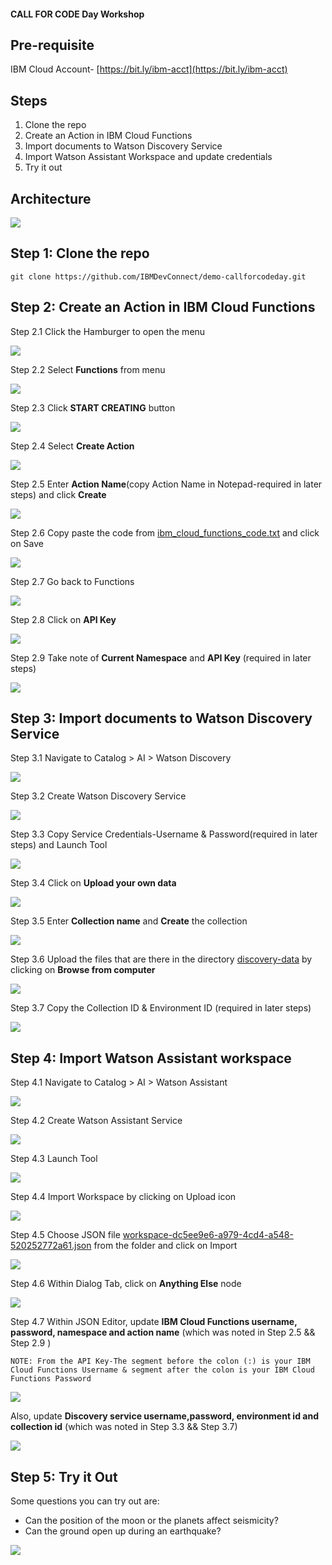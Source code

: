
#### CALL FOR CODE Day Workshop

## Pre-requisite

IBM Cloud Account- [https://bit.ly/ibm-acct](https://bit.ly/ibm-acct)

## Steps

1. Clone the repo
2. Create an Action in IBM Cloud Functions
3. Import documents to Watson Discovery Service
4. Import Watson Assistant Workspace and update credentials
5. Try it out

## Architecture

![](https://github.com/Ishaan28malik/IBM_Earthquake--Call-for-code/blob/master/readme__images/architecture-draft.png)

## Step 1: Clone the repo

`git clone https://github.com/IBMDevConnect/demo-callforcodeday.git`

## Step 2: Create an Action in IBM Cloud Functions

Step 2.1 Click the Hamburger to open the menu

  ![](https://github.com/Ishaan28malik/IBM_Earthquake--Call-for-code/blob/master/readme__images/1.png)

Step 2.2 Select **Functions** from menu

  ![](https://github.com/Ishaan28malik/IBM_Earthquake--Call-for-code/blob/master/readme__images/2.pngreadme-images/2.png)

Step 2.3 Click **START CREATING** button

  ![](https://github.com/Ishaan28malik/IBM_Earthquake--Call-for-code/blob/master/readme__images/3.png)

Step 2.4 Select **Create Action**

  ![](https://github.com/Ishaan28malik/IBM_Earthquake--Call-for-code/blob/master/readme__images/4.png)

Step 2.5 Enter **Action Name**(copy Action Name in Notepad-required in later steps) and click **Create**

  ![](https://github.com/Ishaan28malik/IBM_Earthquake--Call-for-code/blob/master/readme__images/5.png)

Step 2.6 Copy paste the code from [ibm_cloud_functions_code.txt](https://github.com/IBMDevConnect/demo-callforcodeday/blob/master/ibm_cloud_functions_code.txt) and click on Save

![](https://github.com/Ishaan28malik/IBM_Earthquake--Call-for-code/blob/master/readme__images/6.png)

Step 2.7 Go back to Functions

  ![](https://github.com/Ishaan28malik/IBM_Earthquake--Call-for-code/blob/master/readme__images/7.png)

Step 2.8 Click on **API Key**

  ![](https://github.com/Ishaan28malik/IBM_Earthquake--Call-for-code/blob/master/readme__images/8.png)

Step 2.9 Take note of **Current Namespace** and **API Key** (required in later steps)

  ![](https://github.com/Ishaan28malik/IBM_Earthquake--Call-for-code/blob/master/readme__images/9.png)

## Step 3: Import documents to Watson Discovery Service

Step 3.1 Navigate to Catalog > AI > Watson Discovery

![](https://github.com/Ishaan28malik/IBM_Earthquake--Call-for-code/blob/master/readme__images/18.png)

Step 3.2 Create Watson Discovery Service

![](https://github.com/Ishaan28malik/IBM_Earthquake--Call-for-code/blob/master/readme__images/19.png)

Step 3.3 Copy Service Credentials-Username & Password(required in later steps) and Launch Tool

![](https://github.com/Ishaan28malik/IBM_Earthquake--Call-for-code/blob/master/readme__images/21.png)

Step 3.4 Click on **Upload your own data**

![](https://github.com/Ishaan28malik/IBM_Earthquake--Call-for-code/blob/master/readme__images/22.png)

Step 3.5 Enter **Collection name** and **Create** the collection

![](https://github.com/Ishaan28malik/IBM_Earthquake--Call-for-code/blob/master/readme__images/23.png)

Step 3.6 Upload the files that are there in the directory [discovery-data](https://github.com/IBMDevConnect/demo-callforcodeday/tree/master/discovery-data) by clicking on **Browse from computer**

![](https://github.com/Ishaan28malik/IBM_Earthquake--Call-for-code/blob/master/readme__images/24.png)

Step 3.7 Copy the Collection ID & Environment ID (required in later steps)

![](https://github.com/Ishaan28malik/IBM_Earthquake--Call-for-code/blob/master/readme__images/25.png)

## Step 4: Import Watson Assistant workspace

Step 4.1 Navigate to Catalog > AI > Watson Assistant

![](https://github.com/Ishaan28malik/IBM_Earthquake--Call-for-code/blob/master/readme__images/10.png)

Step 4.2 Create Watson Assistant Service

![](https://github.com/Ishaan28malik/IBM_Earthquake--Call-for-code/blob/master/readme__images/11.png)

Step 4.3 Launch Tool

![](https://github.com/Ishaan28malik/IBM_Earthquake--Call-for-code/blob/master/readme__images/12.png)

Step 4.4 Import Workspace by clicking on Upload icon

![](https://github.com/Ishaan28malik/IBM_Earthquake--Call-for-code/blob/master/readme__images/13.png)

Step 4.5 Choose JSON file [workspace-dc5ee9e6-a979-4cd4-a548-520252772a61.json](https://github.com/IBMDevConnect/demo-callforcodeday/blob/master/workspace-dc5ee9e6-a979-4cd4-a548-520252772a61.json) from the folder and click on Import

![](https://github.com/Ishaan28malik/IBM_Earthquake--Call-for-code/blob/master/readme__images/14.png)

Step 4.6 Within Dialog Tab, click on **Anything Else** node

![](https://github.com/Ishaan28malik/IBM_Earthquake--Call-for-code/blob/master/readme__images/15.png)

Step 4.7 Within JSON Editor, update **IBM Cloud Functions username, password, namespace and action name** (which was noted in Step 2.5 && Step 2.9 )

`NOTE: From the API Key-The segment before the colon (:) is your IBM Cloud Functions Username & segment after the colon is your IBM Cloud Functions Password`

![](https://github.com/Ishaan28malik/IBM_Earthquake--Call-for-code/blob/master/readme__images/16.png)

Also, update **Discovery service username,password, environment id and collection id** (which was noted in Step 3.3 && Step 3.7)

![](https://github.com/Ishaan28malik/IBM_Earthquake--Call-for-code/blob/master/readme__images/17.png)

## Step 5: Try it Out

Some questions you can try out are:

* Can the position of the moon or the planets affect seismicity?
* Can the ground open up during an earthquake?

![](https://github.com/Ishaan28malik/IBM_Earthquake--Call-for-code/blob/master/readme__images/20.png)
